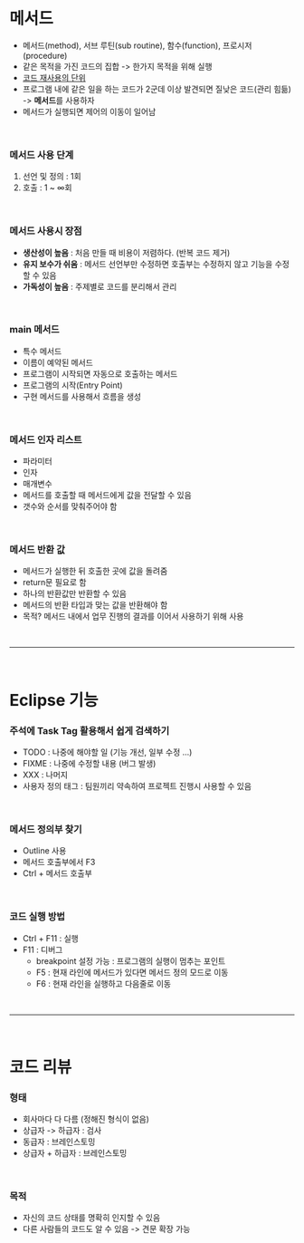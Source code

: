 # 메서드

- 메서드(method), 서브 루틴(sub routine), 함수(function), 프로시저(procedure)
- 같은 목적을 가진 코드의 집합 -> 한가지 목적을 위해 실행
- <u>코드 재사용의 단위</u>
- 프로그램 내에 같은 일을 하는 코드가 2군데 이상 발견되면 질낮은 코드(관리 힘듦) -> **메서드**를 사용하자
- 메서드가 실행되면 제어의 이동이 일어남

<br>

### 메서드 사용 단계
1. 선언 및 정의 : 1회
2. 호출 : 1 ~ ∞회

<br>

### 메서드 사용시 장점
- **생산성이 높음** : 처음 만들 때 비용이 저렴하다. (반복 코드 제거)
- **유지 보수가 쉬움** : 메서드 선언부만 수정하면 호출부는 수정하지 않고 기능을 수정할 수 있음
- **가독성이 높음** : 주제별로 코드를 분리해서 관리

<br>

### main 메서드
- 특수 메서드
- 이름이 예약된 메서드
- 프로그램이 시작되면 자동으로 호출하는 메서드
- 프로그램의 시작(Entry Point)
- 구현 메서드를 사용해서 흐름을 생성

<br>

### 메서드 인자 리스트
- 파라미터
- 인자
- 매개변수
- 메서드를 호출할 때 메서드에게 값을 전달할 수 있음
- 갯수와 순서를 맞춰주어야 함

<br>

### 메서드 반환 값
- 메서드가 실행한 뒤 호출한 곳에 값을 돌려줌
- return문 필요로 함
- 하나의 반환값만 반환할 수 있음
- 메서드의 반환 타입과 맞는 값을 반환해야 함
- 목적? 메서드 내에서 업무 진행의 결과를 이어서 사용하기 위해 사용

<br>

---

<br>

# Eclipse 기능

### 주석에 Task Tag 활용해서 쉽게 검색하기

- TODO : 나중에 해야할 일 (기능 개선, 일부 수정 ...)
- FIXME : 나중에 수정할 내용 (버그 발생)
- XXX : 나머지
- 사용자 정의 태그 : 팀원끼리 약속하여 프로젝트 진행시 사용할 수 있음

<br>

### 메서드 정의부 찾기
- Outline 사용
- 메서드 호출부에서 F3
- Ctrl + 메서드 호출부

<br>

### 코드 실행 방법
- Ctrl + F11 : 실행
- F11 : 디버그
    - breakpoint 설정 가능 : 프로그램의 실행이 멈추는 포인트
    - F5 : 현재 라인에 메서드가 있다면 메서드 정의 모드로 이동
    - F6 : 현재 라인을 실행하고 다음줄로 이동

<br>

---

<br>

# 코드 리뷰

### 형태
- 회사마다 다 다름 (정해진 형식이 없음)
- 상급자 -> 하급자 : 검사
- 동급자 : 브레인스토밍
- 상급자 + 하급자 : 브레인스토밍

<br>

### 목적
- 자신의 코드 상태를 명확히 인지할 수 있음
- 다른 사람들의 코드도 알 수 있음 -> 견문 확장 가능
